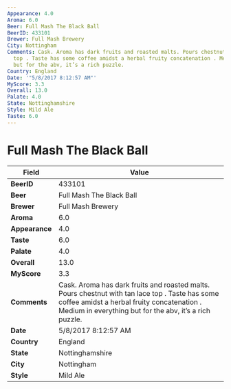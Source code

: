 ```yaml
---
Appearance: 4.0
Aroma: 6.0
Beer: Full Mash The Black Ball
BeerID: 433101
Brewer: Full Mash Brewery
City: Nottingham
Comments: Cask. Aroma has dark fruits and roasted malts. Pours chestnut with tan lace
  top . Taste has some coffee amidst a herbal fruity concatenation . Medium in everything
  but for the abv, it’s a rich puzzle.
Country: England
Date: '"5/8/2017 8:12:57 AM"'
MyScore: 3.3
Overall: 13.0
Palate: 4.0
State: Nottinghamshire
Style: Mild Ale
Taste: 6.0
---
```


# Full Mash The Black Ball

| Field         | Value |
|---------------|-------|
| **BeerID** | 433101 |
| **Beer** | Full Mash The Black Ball |
| **Brewer** | Full Mash Brewery |
| **Aroma** | 6.0 |
| **Appearance** | 4.0 |
| **Taste** | 6.0 |
| **Palate** | 4.0 |
| **Overall** | 13.0 |
| **MyScore** | 3.3 |
| **Comments** | Cask. Aroma has dark fruits and roasted malts. Pours chestnut with tan lace top . Taste has some coffee amidst a herbal fruity concatenation . Medium in everything but for the abv, it’s a rich puzzle. |
| **Date** | 5/8/2017 8:12:57 AM |
| **Country** | England |
| **State** | Nottinghamshire |
| **City** | Nottingham |
| **Style** | Mild Ale |
